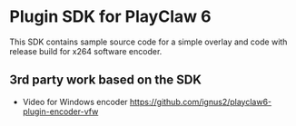 # Plugin SDK for PlayClaw 6

This SDK contains sample source code for a simple overlay and code with release build for x264 software encoder.

## 3rd party work based on the SDK
* Video for Windows encoder https://github.com/ignus2/playclaw6-plugin-encoder-vfw
